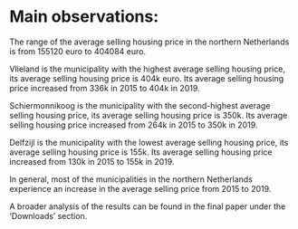 # Main observations:

The range of the average selling housing price in the northern Netherlands is from 155120 euro to 404084 euro.

Vlieland is the municipality with the highest average selling housing price, its average selling housing price is 404k euro. Its average selling housing price increased from 336k in 2015 to 404k in 2019.

Schiermonnikoog is the municipality with the second-highest average selling housing price, its average selling housing price is 350k. Its average selling housing price increased from 264k in 2015 to 350k in 2019.

Delfzijl is the municipality with the lowest average selling housing price, its average selling housing price is 155k. Its average selling housing price increased from 130k in 2015 to 155k in 2019.

In general, most of the municipalities in the northern Netherlands experience an increase in the average selling price from 2015 to 2019.


A broader analysis of the results can be found in the final paper under the ‘Downloads’ section.

